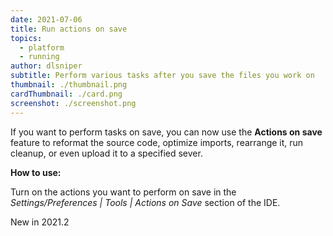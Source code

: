 ```yaml
---
date: 2021-07-06
title: Run actions on save
topics:
  - platform
  - running
author: dlsniper
subtitle: Perform various tasks after you save the files you work on
thumbnail: ./thumbnail.png
cardThumbnail: ./card.png
screenshot: ./screenshot.png
---
```

If you want to perform tasks on save, you can now use the **Actions on save** feature to reformat the source code, optimize imports, rearrange it, run cleanup, or even upload it to a specified sever.

**How to use:**

Turn on the actions you want to perform on save in the _Settings/Preferences | Tools | Actions on Save_ section of the IDE.

<span class="tag is-rounded">New in 2021.2</span>
